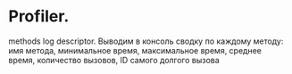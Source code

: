 # Profiler.
methods log descriptor.
Выводим в консоль сводку по каждому методу:
имя метода,
минимальное время,
максимальное время,
среднее время,
количество вызовов,
ID самого долгого вызова

